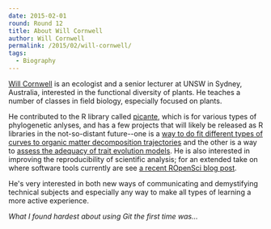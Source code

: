 ```yaml
---
date: 2015-02-01
round: Round 12
title: About Will Cornwell
author: Will Cornwell
permalink: /2015/02/will-cornwell/
tags:
  - Biography
---
```

[Will Cornwell](http://willcornwell.org) is an ecologist and a senior lecturer at UNSW in Sydney, Australia, interested in the functional diversity of plants.  He teaches a number of classes in field biology, especially focused on plants.  

He contributed to the R library called [picante](http://cran.r-project.org/web/packages/picante/picante.pdf), which is for various types of phylogenetic anlyses, and has a few projects that will likely be released as R libraries in the not-so-distant future--one is a [way to do fit different types of curves to organic matter decomposition trajectories](https://github.com/cornwell-lab-unsw/litterFitter) and the other is a way to [assess the adequacy of trait evolution models](https://github.com/richfitz/modeladequacy).  He is also interested in improving the reproducibility of scientific analysis; for an extended take on where software tools currently are see [a recent ROpenSci blog post](http://ropensci.org/blog/2014/06/09/reproducibility/).  

He's very interested in both new ways of communicating and demystifying technical subjects and especially any way to make all types of learning a more active experience.

*What I found hardest about using Git the first time was...*
